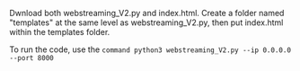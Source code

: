 Dwnload both webstreaming_V2.py and index.html. Create a folder named "templates" at the same level as webstreaming_V2.py, then put index.html within the templates folder.

To run the code, use the `command python3 webstreaming_V2.py --ip 0.0.0.0 --port 8000`

